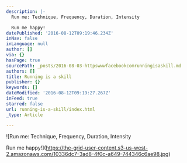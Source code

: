 ```yaml
---
description: |-
  Run me: Technique, Frequency, Duration, Intensity

  Run me happy!
datePublished: '2016-08-12T09:19:46.234Z'
inNav: false
inLanguage: null
author: []
via: {}
hasPage: true
sourcePath: _posts/2016-08-03-httpswwwfacebookcomrunningisaskill.md
authors: []
title: Running is a skill
publisher: {}
keywords: []
dateModified: '2016-08-12T09:19:27.267Z'
inFeed: true
starred: false
url: running-is-a-skill/index.html
_type: Article

---
```

![Run me: Technique, Frequency, Duration, Intensity

Run me happy!](https://the-grid-user-content.s3-us-west-2.amazonaws.com/10336dc7-3ad8-4f0c-a649-744346c6ae98.jpg)